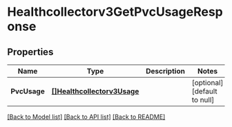 # Healthcollectorv3GetPvcUsageResponse

## Properties
Name | Type | Description | Notes
------------ | ------------- | ------------- | -------------
**PvcUsage** | [**[]Healthcollectorv3Usage**](healthcollectorv3Usage.md) |  | [optional] [default to null]

[[Back to Model list]](../README.md#documentation-for-models) [[Back to API list]](../README.md#documentation-for-api-endpoints) [[Back to README]](../README.md)

